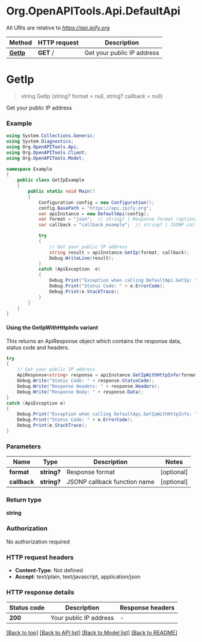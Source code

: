 # Org.OpenAPITools.Api.DefaultApi

All URIs are relative to *https://api.ipify.org*

| Method | HTTP request | Description |
|--------|--------------|-------------|
| [**GetIp**](DefaultApi.md#getip) | **GET** / | Get your public IP address |

<a id="getip"></a>
# **GetIp**
> string GetIp (string? format = null, string? callback = null)

Get your public IP address

### Example
```csharp
using System.Collections.Generic;
using System.Diagnostics;
using Org.OpenAPITools.Api;
using Org.OpenAPITools.Client;
using Org.OpenAPITools.Model;

namespace Example
{
    public class GetIpExample
    {
        public static void Main()
        {
            Configuration config = new Configuration();
            config.BasePath = "https://api.ipify.org";
            var apiInstance = new DefaultApi(config);
            var format = "json";  // string? | Response format (optional) 
            var callback = "callback_example";  // string? | JSONP callback function name (optional) 

            try
            {
                // Get your public IP address
                string result = apiInstance.GetIp(format, callback);
                Debug.WriteLine(result);
            }
            catch (ApiException  e)
            {
                Debug.Print("Exception when calling DefaultApi.GetIp: " + e.Message);
                Debug.Print("Status Code: " + e.ErrorCode);
                Debug.Print(e.StackTrace);
            }
        }
    }
}
```

#### Using the GetIpWithHttpInfo variant
This returns an ApiResponse object which contains the response data, status code and headers.

```csharp
try
{
    // Get your public IP address
    ApiResponse<string> response = apiInstance.GetIpWithHttpInfo(format, callback);
    Debug.Write("Status Code: " + response.StatusCode);
    Debug.Write("Response Headers: " + response.Headers);
    Debug.Write("Response Body: " + response.Data);
}
catch (ApiException e)
{
    Debug.Print("Exception when calling DefaultApi.GetIpWithHttpInfo: " + e.Message);
    Debug.Print("Status Code: " + e.ErrorCode);
    Debug.Print(e.StackTrace);
}
```

### Parameters

| Name | Type | Description | Notes |
|------|------|-------------|-------|
| **format** | **string?** | Response format | [optional]  |
| **callback** | **string?** | JSONP callback function name | [optional]  |

### Return type

**string**

### Authorization

No authorization required

### HTTP request headers

 - **Content-Type**: Not defined
 - **Accept**: text/plain, text/javascript, application/json


### HTTP response details
| Status code | Description | Response headers |
|-------------|-------------|------------------|
| **200** | Your public IP address |  -  |

[[Back to top]](#) [[Back to API list]](../README.md#documentation-for-api-endpoints) [[Back to Model list]](../README.md#documentation-for-models) [[Back to README]](../README.md)

